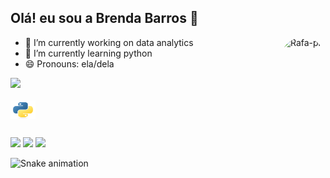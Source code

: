 ## Olá! eu sou a Brenda Barros 👋

</div>
  <img align="right" alt="Rafa-pic" height="150" style="border-radius:50px;" src=https://cdn.wallpapersafari.com/54/65/f08tcn.jpeg>
</div>

- 🔭 I’m currently working on data analytics
- 🌱 I’m currently learning python
- 😄 Pronouns: ela/dela

<div>
  <a href="https://github.com/Brenda-BF">
  <img height="180em" src="https://github-readme-stats.vercel.app/api?username=Brenda-BF&show_icons=true&theme=radical&include_all_commits=true&count_private=true"/>
</div>
<div style="display: inline_block"><br>
  <img align="center" alt="Rafa-Python" height="30" width="40" src="https://raw.githubusercontent.com/devicons/devicon/master/icons/python/python-original.svg">
</div>

##

</div>
  <a href="https://instagram.com/brendabf04" target="_blank"><img src="https://img.shields.io/badge/-Instagram-%23E4405F?style=for-the-badge&logo=instagram&logoColor=white" target="_blank"></a>
  <a href = "mailto:brendabf04@gmail.com"><img src="https://img.shields.io/badge/-Gmail-%23333?style=for-the-badge&logo=gmail&logoColor=white" target="_blank"></a>
  <a href="https://www.linkedin.com/in/brenda-barros-fabricio-a6ab5a17a" target="_blank"><img src="https://img.shields.io/badge/-LinkedIn-%230077B5?style=for-the-badge&logo=linkedin&logoColor=white" target="_blank"></a> 
  
   ![Snake animation](https://github.com/Brenda-BF/Brenda-BF/blob/output/github-contribution-grid-snake.svg)
</div>

